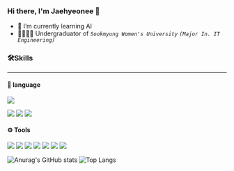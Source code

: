 ### Hi there, I'm Jaehyeonee 👋
- 🌱 I’m currently learning AI
- 👩🏻‍💻🎯 Undergraduator of  *```Sookmyung Women's University```* *```(Major In. IT Engineering)```*


<!--
**Jaehyeonee/jaehyeonee** is a ✨ _special_ ✨ repository because its `README.md` (this file) appears on your GitHub profile.

Here are some ideas to get you started:

- 🔭 I’m currently working on ...
- 🌱 I’m currently learning ...
- 👯 I’m looking to collaborate on ...
- 🤔 I’m looking for help with ...
- 💬 Ask me about ...
- 📫 How to reach me: ...
- 😄 Pronouns: ...
- ⚡ Fun fact: ...
-->

### 🛠️Skills
---

#### 💬 language
<p >
  <img src="https://img.shields.io/badge/Python-3776AB?style=plastic&logo=Python&logoColor=white"/>
</p>
<p>
  <img src="https://img.shields.io/badge/Dart-0175C2?style=plastic&logo=Dart&logoColor=white"/>
  <img src="https://img.shields.io/badge/Java-0175C2?style=plastic&logo=Java&logoColor=white"/>
  <img src="https://img.shields.io/badge/Kotlin-7F52FF?style=plastic&logo=Kotlin&logoColor=white"/>
</p>


#### ⚙️ Tools
<p>
  <img src="https://img.shields.io/badge/PyTorch-EE4C2C?style=plastic&logo=PyTorch&logoColor=white"/>
  <img src="https://img.shields.io/badge/TensorFlow-FF6F00?style=plastic&logo=TensorFlow&logoColor=white"/>
  <img src="https://img.shields.io/badge/Flutter-4479A1?style=plastic&logo=Flutter&logoColor=white"/>
  <img src="https://img.shields.io/badge/MySQL-02569B?style=plastic&logo=MySQL&logoColor=white"/>
  <img src="https://img.shields.io/badge/Firebase-FFCA28?style=plastic&logo=Firebase&logoColor=white"/>
  <img src="https://img.shields.io/badge/Google Cloud-4285F4?style=plastic&logo=Google Cloud&logoColor=white"/>
  <img src="https://img.shields.io/badge/Android-3DDC84?style=plastic&logo=Android&logoColor=white"/>
  

</p>



<!--![Anurag's GitHub stats](https://github-readme-stats.vercel.app/api?username=jaehyeonee&show_icons=true&theme=radical)--->
![Anurag's GitHub stats](https://github-readme-stats.vercel.app/api?username=jaehyeonee&show_icons=true&theme=radical)
![Top Langs](https://github-readme-stats.vercel.app/api/top-langs/?username=6810779s&layout=compact&theme=tokyonight)


